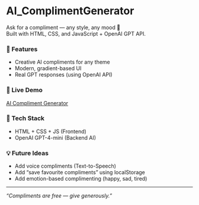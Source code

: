 # AI_ComplimentGenerator

Ask for a compliment — any style, any mood 💬  
Built with HTML, CSS, and JavaScript + OpenAI GPT API.

### 🌟 Features
- Creative AI compliments for any theme  
- Modern, gradient-based UI  
- Real GPT responses (using OpenAI API)

### 🚀 Live Demo
[AI Compliment Generator](https://krisha-codes.github.io/AI-Compliment-Generator/)

### 🧠 Tech Stack
- HTML + CSS + JS (Frontend)
- OpenAI GPT-4-mini (Backend AI)

### 💡 Future Ideas
- Add voice compliments (Text-to-Speech)
- Add “save favourite compliments” using localStorage
- Add emotion-based complimenting (happy, sad, tired)

---

*“Compliments are free — give generously.”*
